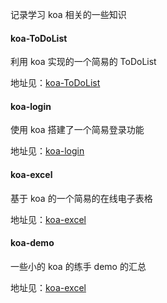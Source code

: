 记录学习 koa 相关的一些知识

#### koa-ToDoList

利用 koa 实现的一个简易的 ToDoList

地址见：[koa-ToDoList](https://github.com/hanekaoru/koa-ToDoList)


#### koa-login

使用 koa 搭建了一个简易登录功能

地址见：[koa-login](https://github.com/hanekaoru/koa-login)


#### koa-excel

基于 koa 的一个简易的在线电子表格

地址见：[koa-excel](https://github.com/hanekaoru/koa-excel)


#### koa-demo

一些小的 koa 的练手 demo 的汇总

地址见：[koa-excel](https://github.com/hanekaoru/koa-demo)

